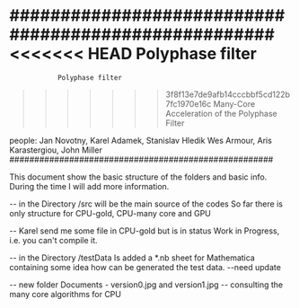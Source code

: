 #####################################################
<<<<<<< HEAD
   		 Polyphase filter
=======
				Polyphase filter
>>>>>>> 3f8f13e7de9afb14cccbbf5cd122b7fc1970e16c
  Many-Core Acceleration of the Polyphase Filter

 people: Jan Novotny, Karel Adamek, Stanislav Hledik
 	 Wes Armour, Aris Karastergiou, John Miller
#####################################################

This document show the basic structure of the folders
and basic info. During the time I will add more information.

-- in the Directory /src will be the main source of the codes
So far there is only structure for CPU-gold, CPU-many core and GPU

-- Karel send me some file in CPU-gold but is in status Work in Progress, 
i.e. you can't compile it.

-- in the Directory /testData
Is added a *.nb sheet for Mathematica containing some idea how can be generated
the test data. --need update

-- new folder Documents - version0.jpg and version1.jpg -- consulting
	the many core algorithms for CPU

